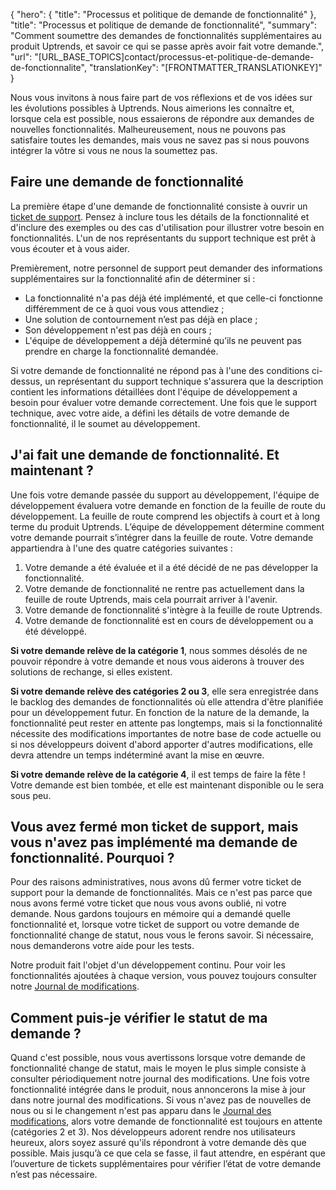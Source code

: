 {
  "hero": {
    "title": "Processus et politique de demande de fonctionnalité"
  },
  "title": "Processus et politique de demande de fonctionnalité",
  "summary": "Comment soumettre des demandes de fonctionnalités supplémentaires au produit Uptrends, et savoir ce qui se passe après avoir fait votre demande.",
  "url": "[URL_BASE_TOPICS]contact/processus-et-politique-de-demande-de-fonctionnalite",
  "translationKey": "[FRONTMATTER_TRANSLATIONKEY]"
}

Nous vous invitons à nous faire part de vos réflexions et de vos idées sur les évolutions possibles à Uptrends. Nous aimerions les connaître et, lorsque cela est possible, nous essaierons de répondre aux demandes de nouvelles fonctionnalités. Malheureusement, nous ne pouvons pas satisfaire toutes les demandes, mais vous ne savez pas si nous pouvons intégrer la vôtre si vous ne nous la soumettez pas.

## Faire une demande de fonctionnalité

La première étape d'une demande de fonctionnalité consiste à ouvrir un [ticket de support]([LINK_URL_1]). Pensez à inclure tous les détails de la fonctionnalité et d'inclure des exemples ou des cas d'utilisation pour illustrer votre besoin en fonctionnalités. L'un de nos représentants du support technique est prêt à vous écouter et à vous aider.

Premièrement, notre personnel de support peut demander des informations supplémentaires sur la fonctionnalité afin de déterminer si :

-   La fonctionnalité n'a pas déjà été implémenté, et que celle-ci fonctionne différemment de ce à quoi vous vous attendiez ;
-   Une solution de contournement n’est pas déjà en place ;
-   Son développement n'est pas déjà en cours ;
-   L'équipe de développement a déjà déterminé qu’ils ne peuvent pas prendre en charge la fonctionnalité demandée.

Si votre demande de fonctionnalité ne répond pas à l'une des conditions ci-dessus, un représentant du support technique s'assurera que la description contient les informations détaillées dont l'équipe de développement a besoin pour évaluer votre demande correctement. Une fois que le support technique, avec votre aide, a défini les détails de votre demande de fonctionnalité, il le soumet au développement.

## J'ai fait une demande de fonctionnalité. Et maintenant ?

Une fois votre demande passée du support au développement, l'équipe de développement évaluera votre demande en fonction de la feuille de route du développement. La feuille de route comprend les objectifs à court et à long terme du produit Uptrends. L’équipe de développement détermine comment votre demande pourrait s’intégrer dans la feuille de route. Votre demande appartiendra à l'une des quatre catégories suivantes :

1.  Votre demande a été évaluée et il a été décidé de ne pas développer la fonctionnalité.
2.  Votre demande de fonctionnalité ne rentre pas actuellement dans la feuille de route Uptrends, mais cela pourrait arriver à l'avenir.
3.  Votre demande de fonctionnalité s'intègre à la feuille de route Uptrends.
4.   Votre demande de fonctionnalité est en cours de développement ou a été développé.

**Si votre demande relève de la catégorie 1**, nous sommes désolés de ne pouvoir répondre à votre demande et nous vous aiderons à trouver des solutions de rechange, si elles existent.

**Si votre demande relève des catégories 2 ou 3**, elle sera enregistrée dans le backlog des demandes de fonctionnalités où elle attendra d'être planifiée pour un développement futur. En fonction de la nature de la demande, la fonctionnalité peut rester en attente pas longtemps, mais si la fonctionnalité nécessite des modifications importantes de notre base de code actuelle ou si nos développeurs doivent d'abord apporter d'autres modifications, elle devra attendre un temps indéterminé avant la mise en œuvre.

**Si votre demande relève de la catégorie 4**, il est temps de faire la fête ! Votre demande est bien tombée, et elle est maintenant disponible ou le sera sous peu.

## Vous avez fermé mon ticket de support, mais vous n'avez pas implémenté ma demande de fonctionnalité. Pourquoi ?

Pour des raisons administratives, nous avons dû fermer votre ticket de support pour la demande de fonctionnalités. Mais ce n'est pas parce que nous avons fermé votre ticket que nous vous avons oublié, ni votre demande. Nous gardons toujours en mémoire qui a demandé quelle fonctionnalité et, lorsque votre ticket de support ou votre demande de fonctionnalité change de statut, nous vous le ferons savoir. Si nécessaire, nous demanderons votre aide pour les tests.  
  
Notre produit fait l'objet d'un développement continu. Pour voir les fonctionnalités ajoutées à chaque version, vous pouvez toujours consulter notre [Journal de modifications]([LINK_URL_2]).

## Comment puis-je vérifier le statut de ma demande ?

Quand c'est possible, nous vous avertissons lorsque votre demande de fonctionnalité change de statut, mais le moyen le plus simple consiste à consulter périodiquement notre journal des modifications. Une fois votre fonctionnalité intégrée dans le produit, nous annoncerons la mise à jour dans notre journal des modifications. Si vous n'avez pas de nouvelles de nous ou si le changement n'est pas apparu dans le [Journal des modifications]([LINK_URL_3]), alors votre demande de fonctionnalité est toujours en attente (catégories 2 et 3). Nos développeurs adorent rendre nos utilisateurs heureux, alors soyez assuré qu'ils répondront à votre demande dès que possible. Mais jusqu’à ce que cela se fasse, il faut attendre, en espérant que l’ouverture de tickets supplémentaires pour vérifier l’état de votre demande n’est pas nécessaire.
